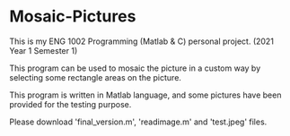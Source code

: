 # Mosaic-Pictures

This is my ENG 1002 Programming (Matlab & C) personal project. (2021 Year 1 Semester 1)

This program can be used to mosaic the picture in a custom way by selecting some rectangle areas on the picture.

This program is written in Matlab language, and some pictures have been provided for the testing purpose.

Please download 'final_version.m', 'readimage.m' and 'test.jpeg' files.
